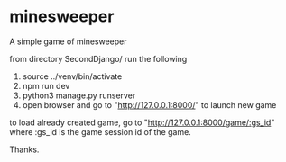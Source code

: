 # minesweeper
A simple game of minesweeper


from directory SecondDjango/ run the following

1) source ../venv/bin/activate
2) npm run dev
3) python3 manage.py runserver
4) open browser and go to "http://127.0.0.1:8000/" to launch new game

to load already created game, go to "http://127.0.0.1:8000/game/:gs_id" where :gs_id is the game session id of the game.


Thanks.
